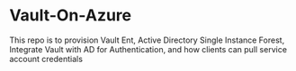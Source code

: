 # Vault-On-Azure
This repo is to provision Vault Ent, Active Directory Single Instance Forest,
Integrate Vault with AD for Authentication, and how clients can pull service account credentials
